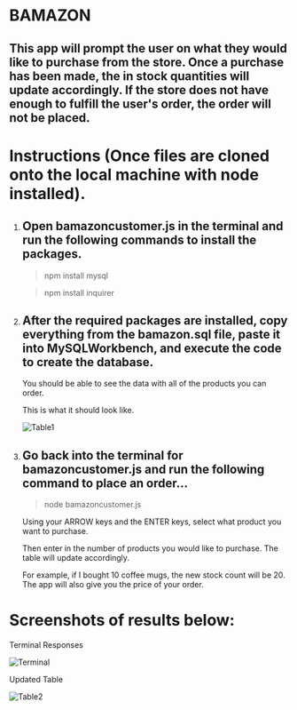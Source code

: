 # BAMAZON
## This app will prompt the user on what they would like to purchase from the store. Once a purchase has been made, the in stock quantities will update accordingly. If the store does not have enough to fulfill the user's order, the order will not be placed. 

# Instructions (Once files are cloned onto the local machine with node installed).
1. ## Open bamazoncustomer.js in the terminal and run the following commands to install the packages.

    >npm install mysql

    >npm install inquirer


1. ## After the required packages are installed, copy everything from the bamazon.sql file, paste it into MySQLWorkbench, and execute the code to create the database.

    You should be able to see the data with all of the products you can order.

    This is what it should look like.

    ![Table1](https://i.ibb.co/KyCt8Xd/initial-table.png)


1. ## Go back into the terminal for bamazoncustomer.js and run the following command to place an order...

    >node bamazoncustomer.js

    Using your ARROW keys and the ENTER keys, select what product you want to purchase.

    Then enter in the number of products you would like to purchase. The table will update accordingly.

    For example, if I bought 10 coffee mugs, the new stock count will be 20. The app will also give you the price of your order.

# Screenshots of results below:
Terminal Responses

![Terminal](https://i.ibb.co/x3psygN/Screen-Shot-2019-11-11-at-10-13-14-AM.png)

Updated Table

![Table2](https://i.ibb.co/zPdvr1D/Screen-Shot-2019-11-11-at-10-40-24-AM.png)


